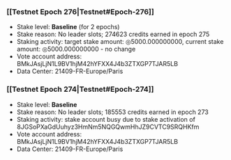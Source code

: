 ### [[Testnet Epoch 276|Testnet#Epoch-276]]
* Stake level: **Baseline** (for 2 epochs)
* Stake reason: No leader slots; 274623 credits earned in epoch 275
* Staking activity: target stake amount: ◎5000.000000000, current stake amount: ◎5000.000000000 - no change
* Vote account address: BMkJAsjLjN1L9BV1hjM42hYFXX4J4b3ZTXGP7TJAR5LB
* Data Center: 21409-FR-Europe/Paris
### [[Testnet Epoch 274|Testnet#Epoch-274]]
* Stake level: **Baseline**
* Stake reason: No leader slots; 185553 credits earned in epoch 273
* Staking activity: stake account busy due to stake activation of 8JGSoPXaGdUuhyz3HmNm5NQGQwmHhJZ9CVTC9SRQHKfm
* Vote account address: BMkJAsjLjN1L9BV1hjM42hYFXX4J4b3ZTXGP7TJAR5LB
* Data Center: 21409-FR-Europe/Paris